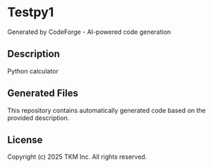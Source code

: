# Testpy1

Generated by CodeForge - AI-powered code generation

## Description
Python calculator

## Generated Files
This repository contains automatically generated code based on the provided description.

## License
Copyright (c) 2025 TKM Inc. All rights reserved.
